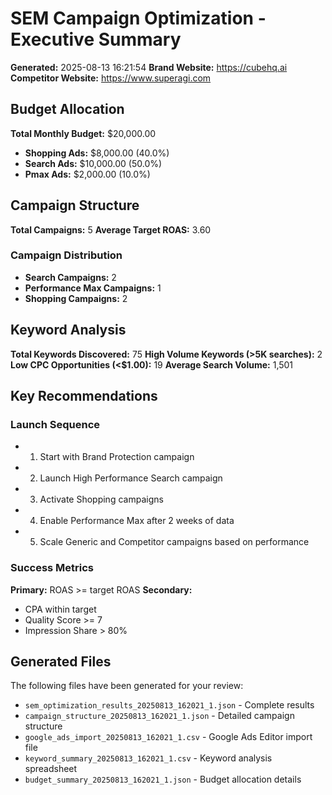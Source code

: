 # SEM Campaign Optimization - Executive Summary
**Generated:** 2025-08-13 16:21:54
**Brand Website:** https://cubehq.ai
**Competitor Website:** https://www.superagi.com


## Budget Allocation
**Total Monthly Budget:** $20,000.00

- **Shopping Ads:** $8,000.00 (40.0%)
- **Search Ads:** $10,000.00 (50.0%)
- **Pmax Ads:** $2,000.00 (10.0%)

## Campaign Structure
**Total Campaigns:** 5
**Average Target ROAS:** 3.60

### Campaign Distribution
- **Search Campaigns:** 2
- **Performance Max Campaigns:** 1
- **Shopping Campaigns:** 2

## Keyword Analysis
**Total Keywords Discovered:** 75
**High Volume Keywords (>5K searches):** 2
**Low CPC Opportunities (<$1.00):** 19
**Average Search Volume:** 1,501

## Key Recommendations

### Launch Sequence
- 1. Start with Brand Protection campaign
- 2. Launch High Performance Search campaign
- 3. Activate Shopping campaigns
- 4. Enable Performance Max after 2 weeks of data
- 5. Scale Generic and Competitor campaigns based on performance

### Success Metrics
**Primary:** ROAS >= target ROAS
**Secondary:**
- CPA within target
- Quality Score >= 7
- Impression Share > 80%

## Generated Files
The following files have been generated for your review:
- `sem_optimization_results_20250813_162021_1.json` - Complete results
- `campaign_structure_20250813_162021_1.json` - Detailed campaign structure
- `google_ads_import_20250813_162021_1.csv` - Google Ads Editor import file
- `keyword_summary_20250813_162021_1.csv` - Keyword analysis spreadsheet
- `budget_summary_20250813_162021_1.json` - Budget allocation details